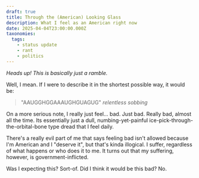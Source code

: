 ```yaml
---
draft: true
title: Through the (American) Looking Glass
description: What I feel as an American right now
date: 2025-04-04T23:00:00.000Z
taxonomies:
  tags:
    - status update
    - rant
    - politics
---
```


*Heads up! This is basically just a ramble.*

Well, I mean. If I were to describe it in the shortest possible way, it would be:

> "AAUGGHGGAAAUGHGUAGUG" *relentless sobbing*

On a more serious note, I really just feel... bad. Just bad. Really bad, almost all the time. Its essentially just a dull, numbing-yet-painful ice-pick-through-the-orbital-bone type dread that I feel daily.

There's a really evil part of me that says feeling bad isn't allowed because I'm American and I "deserve it", but that's kinda illogical. I suffer, regardless of what happens or who does it to me. It turns out that my suffering, however, is government-inflicted.

Was I expecting this? Sort-of. Did I think it would be this bad? No. 

